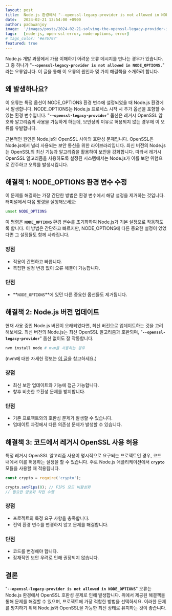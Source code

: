 ```yaml
---
layout: post
title:  Node.js 환경에서 "--openssl-legacy-provider is not allowed in NODE_OPTIONS" 오류 해결하기
date:   2024-02-21 13:54:00 +0900
author: padawanjoy
image:  '/images/posts/2024-02-21-solving-the-openssl-legacy-provider-is-not-allowed-in-node-options-error/01.webp'
tags:   [node-js, open-ssl-error, node-options, error]
# tags_color: '#e76797'
featured: true
---
```

Node.js 개발 과정에서 가끔 이해하기 어려운 오류 메시지를 만나는 경우가 있습니다. 그 중 하나가 "**`--openssl-legacy-provider is not allowed in NODE_OPTIONS.`**" 라는 오류입니다. 이 글을 통해 이 오류의 원인과 몇 가지 해결책을 소개하려 합니다.

## 왜 발생하나요?

이 오류는 특정 옵션이 NODE_OPTIONS 환경 변수에 설정되었을 때 Node.js 환경에서 발생합니다. NODE_OPTIONS는 Node.js 프로세스 시작 시 추가 옵션을 포함할 수 있는 환경 변수입니다. "**`--openssl-legacy-provider`**" 옵션은 레거시 OpenSSL 암호화 알고리즘의 사용을 가능하게 하는데, 보안상의 이유로 허용되지 않는 경우에 이 오류를 유발합니다.

근본적인 원인은 Node.js와 OpenSSL 사이의 호환성 문제입니다. OpenSSL은 Node.js에서 널리 사용되는 보안 통신을 위한 라이브러리입니다. 최신 버전의 Node.js는 OpenSSL의 최신 기능과 알고리즘을 활용하여 보안을 강화합니다. 따라서 레거시 OpenSSL 알고리즘을 사용하도록 설정된 시스템에서는 Node.js가 이를 보안 위험으로 간주하고 오류를 발생시킵니다.

## 해결책 1: NODE_OPTIONS 환경 변수 수정

이 문제를 해결하는 가장 간단한 방법은 환경 변수에서 해당 설정을 제거하는 것입니다. 터미널에서 다음 명령을 실행해보세요:

```sh
unset NODE_OPTIONS
```

이 명령은 **`NODE_OPTIONS`** 환경 변수를 초기화하여 Node.js가 기본 설정으로 작동하도록 합니다. 이 방법은 간단하고 빠르지만, NODE_OPTIONS에 다른 중요한 설정이 있었다면 그 설정들도 함께 사라집니다.

### 장점

- 적용이 간편하고 빠릅니다.
- 복잡한 설정 변경 없이 오류 해결이 가능합니다.

### 단점

- **`NODE_OPTIONS`**에 있던 다른 중요한 옵션들도 제거됩니다.

## 해결책 2: Node.js 버전 업데이트

현재 사용 중인 Node.js 버전이 오래되었다면, 최신 버전으로 업데이트하는 것을 고려해보세요. 최신 버전의 Node.js는 최신 OpenSSL 알고리즘과 호환되며, "**`--openssl-legacy-provider`**" 옵션 없이도 잘 작동합니다.

```sh
nvm install node # nvm을 사용하는 경우
```
(nvm에 대한 자세한 정보는 [이 글](https://padawanjoy.com/blog/using-nvm-for-easy-nodejs-version-control-on-mac)을 참고하세요.)

### 장점

- 최신 보안 업데이트와 기능에 접근 가능합니다.
- 향후 비슷한 호환성 문제를 방지합니다.

### 단점

- 기존 프로젝트와의 호환성 문제가 발생할 수 있습니다.
- 업데이트 과정에서 다른 의존성 문제가 발생할 수 있습니다.

## 해결책 3: 코드에서 레거시 OpenSSL 사용 허용

특정 레거시 OpenSSL 알고리즘 사용이 명시적으로 요구되는 프로젝트인 경우, 코드 내에서 이를 허용하는 설정을 할 수 있습니다. 주로 Node.js 애플리케이션에서 **`crypto`** 모듈을 사용할 때 적용됩니다.

```javascript
const crypto = require('crypto');

crypto.setFips(0); // FIPS 모드 비활성화
// 필요한 암호화 작업 수행
```

### 장점

- 프로젝트의 특정 요구 사항을 충족합니다.
- 전역 환경 변수를 변경하지 않고 문제를 해결합니다.

### 단점

- 코드를 변경해야 합니다.
- 잠재적인 보안 우려로 인해 권장되지 않습니다.

## 결론

"**`--openssl-legacy-provider is not allowed in NODE_OPTIONS`**" 오류는 Node.js 환경에서 OpenSSL 호환성 문제로 인해 발생합니다. 위에서 제공된 해결책을 통해 문제를 해결할 수 있으며, 프로젝트에 가장 적합한 방법을 선택하세요. 이러한 문제를 방지하기 위해 Node.js와 OpenSSL을 가능한 최신 상태로 유지하는 것이 좋습니다.